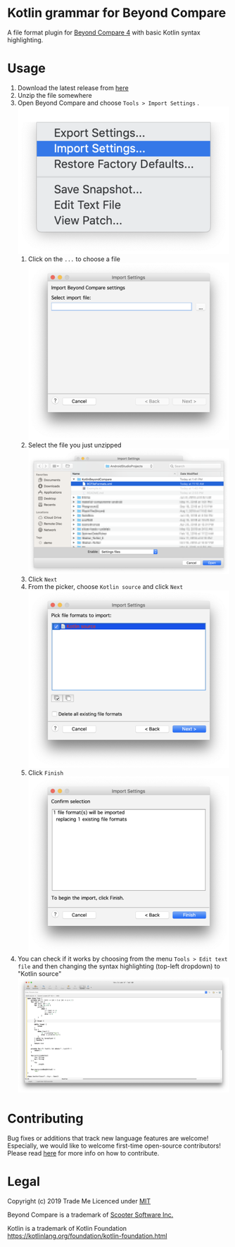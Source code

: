 # Kotlin grammar for Beyond Compare

A file format plugin for [Beyond Compare 4](http://scootersoftware.com) with basic Kotlin syntax highlighting.

# Usage

1. Download the latest release from [here](../../releases/latest)
1. Unzip the file somewhere
1. Open Beyond Compare and choose `Tools > Import Settings` . ![Menu](/pics/import_settings.png)
   1. Click on the `...` to choose a file ![Select file](/pics/select_file.png)
   1. Select the file you just unzipped ![File picker](/pics/file_picker.png)
   1. Click `Next`
   1. From the picker, choose `Kotlin source` and click `Next` ![Kotlin source](/pics/click_next.png)
   1. Click `Finish`![Press finish](/pics/press_finish.png)
1. You can check if it works by choosing from the menu `Tools > Edit text file` and then changing the syntax highlighting (top-left dropdown) to "Kotlin source" ![Example](/pics/try_it.png)

# Contributing
Bug fixes or additions that track new language features are welcome! Especially, we would like to welcome first-time open-source contributors! Please read [here](CONTRIBUTING.md) for more info on how to contribute.

# Legal
Copyright (c) 2019 Trade Me
Licenced under [MIT](LICENSE)

Beyond Compare is a trademark of [Scooter Software Inc.](http://scootersoftware.com)

Kotlin is a trademark of Kotlin Foundation https://kotlinlang.org/foundation/kotlin-foundation.html
